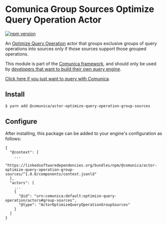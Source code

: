 # Comunica Group Sources Optimize Query Operation Actor

[![npm version](https://badge.fury.io/js/%40comunica%2Factor-optimize-query-operation-group-sources.svg)](https://www.npmjs.com/package/@comunica/actor-optimize-query-operation-group-sources)

An [Optimize Query Operation](https://github.com/comunica/comunica/tree/master/packages/bus-optimize-query-operation) actor
that groups exclusive groups of query operations into sources only if those sources support those grouped operations.

This module is part of the [Comunica framework](https://github.com/comunica/comunica),
and should only be used by [developers that want to build their own query engine](https://comunica.dev/docs/modify/).

[Click here if you just want to query with Comunica](https://comunica.dev/docs/query/).

## Install

```bash
$ yarn add @comunica/actor-optimize-query-operation-group-sources
```

## Configure

After installing, this package can be added to your engine's configuration as follows:
```text
{
  "@context": [
    ...
    "https://linkedsoftwaredependencies.org/bundles/npm/@comunica/actor-optimize-query-operation-group-sources/^1.0.0/components/context.jsonld"  
  ],
  "actors": [
    ...
    {
      "@id": "urn:comunica:default:optimize-query-operation/actors#group-sources",
      "@type": "ActorOptimizeQueryOperationGroupSources"
    }
  ]
}
```
